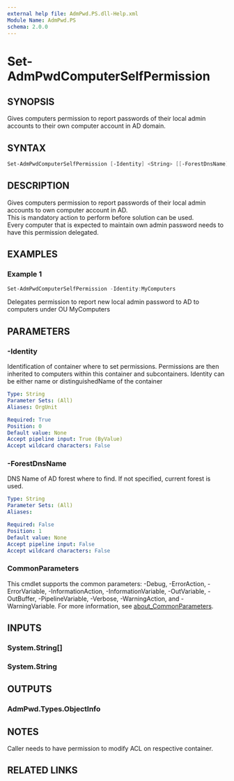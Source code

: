 ```yaml
---
external help file: AdmPwd.PS.dll-Help.xml
Module Name: AdmPwd.PS
schema: 2.0.0
---
```


# Set-AdmPwdComputerSelfPermission

## SYNOPSIS
Gives computers permission to report passwords of their local admin accounts to their own computer account in AD domain.

## SYNTAX

```powershell
Set-AdmPwdComputerSelfPermission [-Identity] <String> [[-ForestDnsName] <String>] [<CommonParameters>]
```

## DESCRIPTION
Gives computers permission to report passwords of their local admin accounts to own computer account in AD.  
This is mandatory action to perform before solution can be used.  
Every computer that is expected to maintain own admin password needs to have this permission delegated.

## EXAMPLES

### Example 1
```powershell
Set-AdmPwdComputerSelfPermission -Identity:MyComputers
```

Delegates permission to report new local admin password to AD to computers under OU MyComputers

## PARAMETERS

### -Identity
Identification of container where to set permissions.
Permissions are then inherited to computers within this container and subcontainers.
  Identity can be either name or distinguishedName of the container

```yaml
Type: String
Parameter Sets: (All)
Aliases: OrgUnit

Required: True
Position: 0
Default value: None
Accept pipeline input: True (ByValue)
Accept wildcard characters: False
```

### -ForestDnsName
DNS Name of AD forest where to find.
If not specified, current forest is used.

```yaml
Type: String
Parameter Sets: (All)
Aliases:

Required: False
Position: 1
Default value: None
Accept pipeline input: False
Accept wildcard characters: False
```

### CommonParameters
This cmdlet supports the common parameters: -Debug, -ErrorAction, -ErrorVariable, -InformationAction, -InformationVariable, -OutVariable, -OutBuffer, -PipelineVariable, -Verbose, -WarningAction, and -WarningVariable. For more information, see [about_CommonParameters](http://go.microsoft.com/fwlink/?LinkID=113216).

## INPUTS

### System.String[]
### System.String
## OUTPUTS

### AdmPwd.Types.ObjectInfo
## NOTES
Caller needs to have permission to modify ACL on respective container.

## RELATED LINKS
